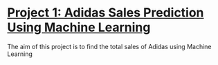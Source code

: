 # [Project 1: Adidas Sales Prediction Using Machine Learning](https://github.com/Josephmathew882/Project-1-Adidas-Sales-Prediction-)

The aim of this project is to find the total sales of Adidas using Machine Learning
